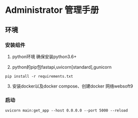 # Administrator 管理手册

## 环境

### 安装组件

1. python环境
确保安装python3.6+

2. python的pip包fastapi,uvicorn[standard],gunicorn

```
pip install -r requirements.txt
```

3. 安装docker以及docker compose、创建docker 网络websoft9

### 启动

```
uvicorn main:get_app --host 0.0.0.0 --port 5000 --reload
```
